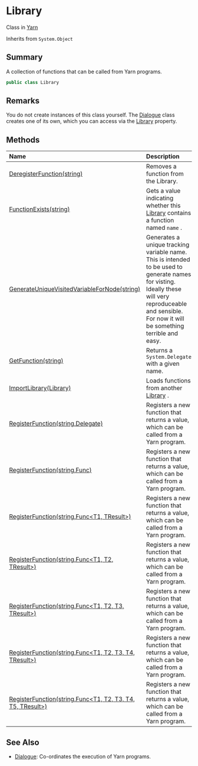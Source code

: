 # Library

Class in [Yarn](/docs/api/csharp/yarn.md)

Inherits from `System.Object`

## Summary


A collection of functions that can be called from Yarn programs.


```csharp
public class Library
```

## Remarks


You do not create instances of this class yourself. The  <a href="yarn.dialogue.md">Dialogue</a>  class creates one of its own, which you can
access via the  <a href="yarn.dialogue.library.md">Library</a>  property.


## Methods

|Name|Description|
|:---|:---|
|[DeregisterFunction(string)](/docs/api/csharp/yarn.library.deregisterfunction.md)|Removes a function from the Library.|
|[FunctionExists(string)](/docs/api/csharp/yarn.library.functionexists.md)|Gets a value indicating whether this  <a href="yarn.library.md">Library</a>  contains a function named  `name` .|
|[GenerateUniqueVisitedVariableForNode(string)](/docs/api/csharp/yarn.library.generateuniquevisitedvariablefornode.md)|Generates a unique tracking variable name. This is intended to be used to generate names for visting. Ideally these will very reproduceable and sensible. For now it will be something terrible and easy.|
|[GetFunction(string)](/docs/api/csharp/yarn.library.getfunction.md)|Returns a  `System.Delegate`  with a given name.|
|[ImportLibrary(Library)](/docs/api/csharp/yarn.library.importlibrary.md)|Loads functions from another  <a href="yarn.library.md">Library</a> .|
|[RegisterFunction(string,Delegate)](/docs/api/csharp/yarn.library.registerfunction-7.md)|Registers a new function that returns a value, which can be called from a Yarn program.|
|[RegisterFunction(string,Func<TResult>)](/docs/api/csharp/yarn.library.registerfunction-1.md)|Registers a new function that returns a value, which can be called from a Yarn program.|
|[RegisterFunction(string,Func<T1, TResult>)](/docs/api/csharp/yarn.library.registerfunction-2.md)|Registers a new function that returns a value, which can be called from a Yarn program.|
|[RegisterFunction(string,Func<T1, T2, TResult>)](/docs/api/csharp/yarn.library.registerfunction-3.md)|Registers a new function that returns a value, which can be called from a Yarn program.|
|[RegisterFunction(string,Func<T1, T2, T3, TResult>)](/docs/api/csharp/yarn.library.registerfunction-4.md)|Registers a new function that returns a value, which can be called from a Yarn program.|
|[RegisterFunction(string,Func<T1, T2, T3, T4, TResult>)](/docs/api/csharp/yarn.library.registerfunction-5.md)|Registers a new function that returns a value, which can be called from a Yarn program.|
|[RegisterFunction(string,Func<T1, T2, T3, T4, T5, TResult>)](/docs/api/csharp/yarn.library.registerfunction-6.md)|Registers a new function that returns a value, which can be called from a Yarn program.|

## See Also

* [Dialogue](/docs/api/csharp/yarn.dialogue.md): Co-ordinates the execution of Yarn programs.

